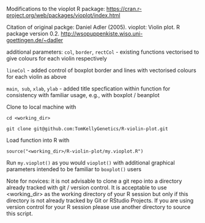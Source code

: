 Modifications to the vioplot R package: https://cran.r-project.org/web/packages/vioplot/index.html

Citation of original packge:
Daniel Adler (2005). vioplot: Violin plot. R package version 0.2. http://wsopuppenkiste.wiso.uni-goettingen.de/~dadler

additional parameters:
`col`, `border`, `rectCol` - existing functions vectorised to give colours for each violin respectively

`lineCol` - added control of boxplot border and lines with vectorised colours for each violin as above

`main`,` sub`, `xlab`, `ylab` - added title specfication within function for consistency with familiar usage, e.g., with boxplot / beanplot

Clone to local machine with

`cd <working_dir>`

`git clone git@github.com:TomKellyGenetics/R-violin-plot.git`

Load function into R with

`source("<working_dir>/R-violin-plot/my.vioplot.R")`

Run `my.vioplot()` as you would `vioplot()` with additional graphical parameters intended to be familiar to `boxplot()` users


Note for novices: it is not advisable to clone a git repo into a directory already tracked with git / version control. It is acceptable to use <working_dir> as the working directory of your R session but only if this directory is not already tracked by Git or RStudio Projects. If you are using version control for your R session please use another directory to source this script. 
